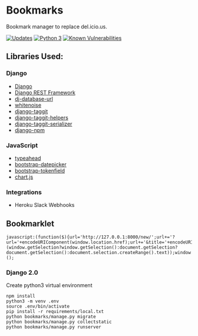 # Bookmarks

Bookmark manager to replace del.icio.us.

[![Updates](https://pyup.io/repos/github/tom-henderson/bookmarks/shield.svg)](https://pyup.io/repos/github/tom-henderson/bookmarks/)
[![Python 3](https://pyup.io/repos/github/tom-henderson/bookmarks/python-3-shield.svg)](https://pyup.io/repos/github/tom-henderson/bookmarks/)
[![Known Vulnerabilities](https://snyk.io/test/github/tom-henderson/bookmarks/badge.svg)](https://snyk.io/test/github/tom-henderson/bookmarks)


## Libraries Used:

### Django
- [Django](https://www.djangoproject.com/)
- [Django REST Framework](http://www.django-rest-framework.org/)
- [dj-database-url](https://github.com/kennethreitz/dj-database-url)
- [whitenoise](https://github.com/evansd/whitenoise)
- [django-taggit](https://github.com/alex/django-taggit)
- [django-taggit-helpers](https://github.com/mfcovington/django-taggit-helpers)
- [django-taggit-serializer](https://github.com/glemmaPaul/django-taggit-serializer)
- [django-npm](https://github.com/kevin1024/django-npm)

### JavaScript
- [typeahead](https://github.com/twitter/typeahead.js)
- [bootstrap-datepicker](https://github.com/eternicode/bootstrap-datepicker)
- [bootstrap-tokenfield](https://github.com/sliptree/bootstrap-tokenfield)
- [chart.js](https://github.com/chartjs/Chart.js)

### Integrations
- Heroku Slack Webhooks

## Bookmarklet
```
javascript:(function($){url='http://127.0.0.1:8000/new/';url+='?url='+encodeURIComponent(window.location.href);url+='&title='+encodeURIComponent(document.title);url+='&description='+encodeURIComponent(''+(window.getSelection?window.getSelection():document.getSelection?document.getSelection():document.selection.createRange().text));window.open(url,"_self");})();
```

### Django 2.0

Create python3 virtual environment

```
npm install
python3 -m venv .env
source .env/bin/activate
pip install -r requirements/local.txt
python bookmarks/manage.py migrate
python bookmarks/manage.py collectstatic
python bookmarks/manage.py runserver
```